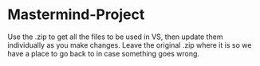 # Mastermind-Project
Use the .zip to get all the files to be used in VS, then update them individually as you make changes. Leave the original .zip where it is so we have a place to go back to in case something goes wrong.
